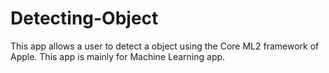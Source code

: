 # Detecting-Object
This app allows a user to detect a object using the Core ML2 framework of Apple. This app is mainly for Machine Learning app. 
